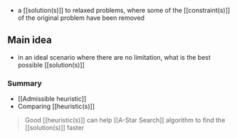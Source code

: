 - a [[solution(s)]] to relaxed problems, where some of the [[constraint(s)]] of the original problem have been removed

## Main idea
- in an ideal scenario where there are no limitation, what is the best possible [[solution(s)]]

### Summary
- [[Admissible heuristic]]
- Comparing [[heuristic(s)]]
> Good [[heuristic(s)]] can help [[A-Star Search]] algorithm to find the [[solution(s)]] faster